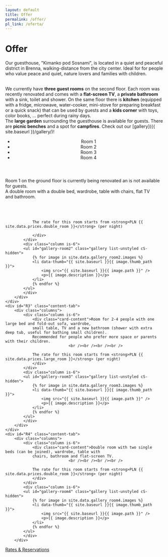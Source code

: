 ```yaml
---
layout: default
title: Offer
permalink: /offer/
pl_link: /oferta/
---
```


# Offer


Our guesthouse, "Kimanko pod Sosnami", is located in a quiet and peaceful district in Brenna, walking-distance
from the city center. Ideal for for people who value peace and quiet, nature lovers and families with children. 


<br />
We currently have <strong>three guest rooms</strong> on the second floor. Each room was recently
renovated and comes with a <strong>flat-screen TV</strong>, a <strong>private bathroom</strong> with a sink, toilet and shower. On the same 
floor there is <strong>kitchen</strong> (equipped with a fridge, microwave, water-cooker, mini-stove for preparing breakfast or 
a quick snack) that can be used by guests and a <strong>kids corner</strong> with toys, color books, ... perfect during
rainy days.


<br />
The <strong>large garden</strong> surrounding the guesthouse is available for guests. There are 
<strong>picnic benches</strong> and a spot for <strong>campfires</strong>.
Check out our [gallery]({{ site.baseurl }}/gallery/)!

<br />
<div class="card">
  <header class="card-header">
    <nav class="tabs is-medium">
        <ul>
          <li id="r1-tab" class="tab"><a><span>Room 1</span></a></li>
          <li id="r2-tab" class="tab is-active"><a><span>Room 2</span></a></li>
          <li id="r3-tab" class="tab"><a><span>Room 3</span></a></li>
          <li id="r4-tab" class="tab"><a><span>Room 4</span></a></li>
        </ul>
    </nav> 
  </header>
    <div id="R1" class="content-tab">
        <div class="columns">
            <div class="column is-12">
                <div class="card-content">Room 1 on the ground floor is currently being 
                renovated an is not available for guests.</div>
            </div> 
        </div>
    </div>
    <div id="R2" class="content-tab is-active">
        <div class="columns">
            <div class="column is-6">
                <div class="card-content">
                A double room with a double bed, wardrobe, table with chairs, flat TV 
                and bathroom.
                <br /><br /><br /><br />
                
                The rate for this room starts from <strong>PLN {{ site.data.prices.double_room }}</strong> (per night)
                
                </div>
            </div>    
            <div class="column is-6">
            <ul id="gallery-room2" class="gallery list-unstyled cS-hidden">
                {% for image in site.data.gallery_room2.images %}
                <li data-thumb="{{ site.baseurl }}{{ image.thumb_path }}"> 
                    <img src="{{ site.baseurl }}{{ image.path }}" />
                    <p>{{ image.description }}</p>
                </li>    
                {% endfor %}
            </ul>
            </div>
        </div>
    </div>
    <div id="R3" class="content-tab">
        <div class="columns">
            <div class="column is-6">
                <div class="card-content">Room for 2-4 people with one large bed and fold-out sofa, wardrobe, 
                small table, TV and a new bathroom (shower with extra deep tub, useful for bathing small children). 
                Recommended for people who prefer more space or parents with their children.
                                <br /><br /><br /><br />
                
                The rate for this room starts from <strong>PLN {{ site.data.prices.large_room }}</strong> (per night)
                </div>
            </div>    
            <div class="column is-6">              
            <ul id="gallery-room3" class="gallery list-unstyled cS-hidden">
                {% for image in site.data.gallery_room3.images %}
                <li data-thumb="{{ site.baseurl }}{{ image.thumb_path }}"> 
                    <img src="{{ site.baseurl }}{{ image.path }}" />
                    <p>{{ image.description }}</p>
                </li>    
                {% endfor %}
            </ul>
            </div> 
        </div>
    </div>
    <div id="R4" class="content-tab">
        <div class="columns">
            <div class="column is-6">
                <div class="card-content">Double room with two single beds (can be joined), wardrobe, table with 
                chairs, bathroom and flat-screen TV.
                                <br /><br /><br /><br />
                
                The rate for this room starts from <strong>PLN {{ site.data.prices.double_room }}</strong> (per night)
                </div>
            </div>    
            <div class="column is-6">
            <ul id="gallery-room4" class="gallery list-unstyled cS-hidden">
                {% for image in site.data.gallery_room4.images %}
                <li data-thumb="{{ site.baseurl }}{{ image.thumb_path }}"> 
                    <img src="{{ site.baseurl }}{{ image.path }}" />
                    <p>{{ image.description }}</p>
                </li>    
                {% endfor %}
            </ul>
            </div>
        </div>
  </div>
  <footer class="card-footer">
    <a href="{{ site.baseurl }}/prices/" class="card-footer-item">Rates &amp; Reservations</a>
  </footer>
</div>

<div class="section">
</div>
<script>
    $(document).ready(function() {
            function init_gallery(gallery) {
                return $(gallery).lightSlider({
                    gallery:true,
                    item:1,
                    thumbItem:9,
                    slideMargin: 0,
                    speed:500,
                    auto:false,
                    //loop:true,
                    onSliderLoad: function() {
                        $(gallery).removeClass('cS-hidden');
                    }  
                });            
            }
    
            //init default gallery
            init_gallery('#gallery-room2');
            init_gallery('#gallery-room3');
            init_gallery('#gallery-room4');
            
            $('#r1-tab').click(function(ev) {
                openTab(ev,'R1');
            });            
            $('#r2-tab').click(function(ev) {
                openTab(ev,'R2');
            });
            $('#r3-tab').click(function(ev) {
                openTab(ev,'R3');
            });
            $('#r4-tab').click(function(ev) {
                openTab(ev,'R4');
            });
    });
</script>

